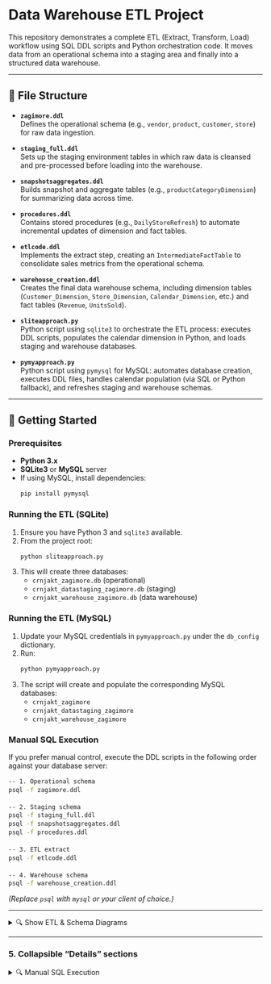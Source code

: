 # Data Warehouse ETL Project

This repository demonstrates a complete ETL (Extract, Transform, Load) workflow using SQL DDL scripts and Python orchestration code. It moves data from an operational schema into a staging area and finally into a structured data warehouse.

---

## :file_folder: File Structure

- **`zagimore.ddl`**  
  Defines the operational schema (e.g., `vendor`, `product`, `customer`, `store`) for raw data ingestion.

- **`staging_full.ddl`**  
  Sets up the staging environment tables in which raw data is cleansed and pre-processed before loading into the warehouse.

- **`snapshotsaggregates.ddl`**  
  Builds snapshot and aggregate tables (e.g., `productCategoryDimension`) for summarizing data across time.

- **`procedures.ddl`**  
  Contains stored procedures (e.g., `DailyStoreRefresh`) to automate incremental updates of dimension and fact tables.

- **`etlcode.ddl`**  
  Implements the extract step, creating an `IntermediateFactTable` to consolidate sales metrics from the operational schema.

- **`warehouse_creation.ddl`**  
  Creates the final data warehouse schema, including dimension tables (`Customer_Dimension`, `Store_Dimension`, `Calendar_Dimension`, etc.) and fact tables (`Revenue`, `UnitsSold`).

- **`sliteapproach.py`**  
  Python script using `sqlite3` to orchestrate the ETL process: executes DDL scripts, populates the calendar dimension in Python, and loads staging and warehouse databases.

- **`pymyapproach.py`**  
  Python script using `pymysql` for MySQL: automates database creation, executes DDL files, handles calendar population (via SQL or Python fallback), and refreshes staging and warehouse schemas.

---

## :rocket: Getting Started

### Prerequisites

- **Python 3.x**  
- **SQLite3** or **MySQL** server  
- If using MySQL, install dependencies:  
  ```bash
  pip install pymysql
  ```

### Running the ETL (SQLite)

1. Ensure you have Python 3 and `sqlite3` available.  
2. From the project root:
   ```bash
   python sliteapproach.py
   ```
3. This will create three databases:
   - `crnjakt_zagimore.db` (operational)
   - `crnjakt_datastaging_zagimore.db` (staging)
   - `crnjakt_warehouse_zagimore.db` (data warehouse)

### Running the ETL (MySQL)

1. Update your MySQL credentials in `pymyapproach.py` under the `db_config` dictionary.  
2. Run:
   ```bash
   python pymyapproach.py
   ```
3. The script will create and populate the corresponding MySQL databases:
   - `crnjakt_zagimore`
   - `crnjakt_datastaging_zagimore`
   - `crnjakt_warehouse_zagimore`

### Manual SQL Execution

If you prefer manual control, execute the DDL scripts in the following order against your database server:

```bash
-- 1. Operational schema
psql -f zagimore.ddl

-- 2. Staging schema
psql -f staging_full.ddl
psql -f snapshotsaggregates.ddl
psql -f procedures.ddl

-- 3. ETL extract
psql -f etlcode.ddl

-- 4. Warehouse schema
psql -f warehouse_creation.ddl
```

*(Replace `psql` with `mysql` or your client of choice.)*

---

<details>
  <summary>🔍 Show ETL & Schema Diagrams</summary>

  <p align="center">
    <img src="images/ETLProcess.png" alt="ETL Pipeline" width="300"/><br/>
    <em>Figure 1. ETL Pipeline Diagram</em>
  </p>

  <p align="center">
    <img src="images/zagimore.png" alt="Staging Schema" width="300"/><br/>
    <em>Figure 2. Staging Environment Schema</em>
  </p>

  <p align="center">
    <img src="images/staging.png" alt="Staging Schema" width="300"/><br/>
    <em>Figure 2. Staging Environment Schema</em>
  </p>

  <p align="center">
    <img src="images/warehouse.png" alt="Data Warehouse Schema" width="300"/><br/>
    <em>Figure 3. Data Warehouse Schema</em>
  </p>

  <hr/>

  <p align="center">
    <em>Figure 4. DailyStoreRefresh Stored Procedure Workflow</em>
  </p>

```sql
CREATE procedure DailyStoreRefresh()
BEGIN

INSERT INTO Store_Dimension(StoreId,StoreZip,RegioniD,RegionName,ExtractionTimestamp, PDLoaded, DVF,DVU, CurrentStatus)
SELECT s.storeid, s.storezip, r.regionid, r.regionname,NOW(),False, NOW(), '2040-01-01','C'
FROM crnjakt_zagimore.store s, crnjakt_zagimore.region r
WHERE s.regionid = r.regionid
AND s.StoreId not in (SELECT StoreId FROM crnjakt_zagimore_ds.Store_Dimension);

INSERT INTO crnjakt_zagimore_dw.Store_Dimension (StoreKey, StoreId,StoreZip,RegioniD,RegionName, DVF,DVU, CurrentStatus)
SELECT StoreKey, StoreId,StoreZip,RegioniD,RegionName,DVF,DVU, CurrentStatus
from Store_Dimension
WHERE PDLoaded=False;

UPDATE Store_Dimension
SET PDLoaded=True;
END

```
</details>




---

### 5. Collapsible “Details” sections  

<details>
<summary>🔍 Manual SQL Execution</summary>

```bash
psql -f zagimore.ddl
psql -f staging_full.ddl
...

---

## :handshake: Contributing

Contributions, issues, and feature requests are welcome! Feel free to open a pull request.
